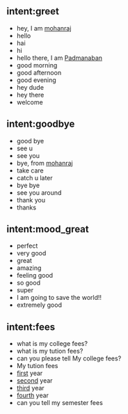 ## intent:greet
- hey, I am [mohanraj](PERSON)
- hello
- hai
- hi
- hello there, I am [Padmanaban](PERSON)
- good morning
- good afternoon
- good evening
- hey dude
- hey there
- welcome

## intent:goodbye
- good bye
- see u
- see you
- bye, from [mohanraj](PERSON)
- take care
- catch u later
- bye bye
- see you around
- thank you
- thanks


## intent:mood_great
- perfect
- very good
- great
- amazing
- feeling good
- so good
- super
- I am going to save the world!!
- extremely good

## intent:fees
- what is my college fees?
- what is my tution fees?
- can you please tell My college fees?
- My tution fees
- [first](fees_structure) year
- [second](fees_structure) year
- [third](fees_structure) year
- [fourth](fees_structure) year
- can you tell my semester fees